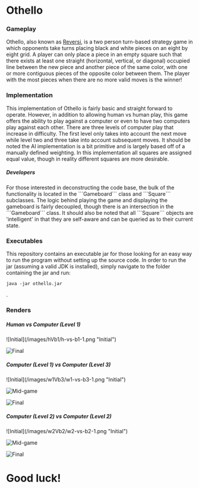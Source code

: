 <h1>Othello</h1>

<h3>Gameplay</h3>
Othello, also known as <a href="http://en.wikipedia.org/wiki/Reversi">Reversi</a>,  is a two person turn-based strategy game in which opponents take turns placing black and white pieces on an eight by eight grid.  A player can only place a piece in an empty square such that there exists at least one straight (horizontal, vertical, or diagonal) occupied line between the new piece and another piece of the same color, with one or more contiguous pieces of the opposite color between them.  The player with the most pieces when there are no more valid moves is the winner!

<h3>Implementation</h3>
This implementation of Othello is fairly basic and straight forward to operate.  However, in addition to allowing human vs human play, this game offers the ability to play against a computer or even to have two computers play against each other.  There are three levels of computer play that increase in difficulty.  The first level only takes into account the next move while level two and three take into account subsequent moves.  It should be noted the AI implementation is a bit primitive and is largely based off of a manually defined weighting.  In this implementation all squares are assigned equal value, though in reality different squares are more desirable.

<h5>Developers</h5>
For those interested in deconstructing the code base, the bulk of the functionality is located in the ```Gameboard``` class  and ```Square``` subclasses.  The logic behind playing the game and displaying the gameboard is fairly decoupled, though there is an intersection in the ```Gameboard``` class.  It should also be noted that all ```Square``` objects are 'intelligent' in that they are self-aware and can be queried as to their current state.

<h3>Executables</h3>

This repository contains an executable jar for those looking for an easy way to run the program without setting up the source code.  In order to run the jar (assuming a valid JDK is installed), simply navigate to the folder containing the jar and run:
```
java -jar othello.jar
```
.

<h3>Renders</h3>
<h5>Human vs Computer (Level 1)</h5>
![Initial](/images/hVb1/h-vs-b1-1.png "Initial")

![Final](/images/hVb1/h-vs-b1-final.png "Final")

<h5>Computer (Level 1) vs Computer (Level 3)</h5>
![Initial](/images/w1Vb3/w1-vs-b3-1.png "Initial")

![Mid-game](/images/w1Vb3/w1-vs-b3-2.png "Mid-game")

![Final](/images/w1Vb3/w1-vs-b3-final.png "Final")

<h5>Computer (Level 2) vs Computer (Level 2)</h5>
![Initial](/images/w2Vb2/w2-vs-b2-1.png "Initial")

![Mid-game](/images/w2Vb2/w2-vs-b2-2.png "Mid-game")

![Final](/images/w2Vb2/w2-vs-b2-final.png "Final")

<h1>Good luck!</h1>

